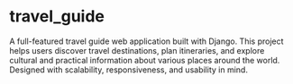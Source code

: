 # travel_guide
A full-featured travel guide web application built with Django. This project helps users discover travel destinations, plan itineraries, and explore cultural and practical information about various places around the world. Designed with scalability, responsiveness, and usability in mind.
